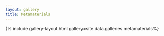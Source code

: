 ```yaml
---
layout: gallery
title: Metamaterials
---
```


{% include gallery-layout.html gallery=site.data.galleries.metamaterials%}
